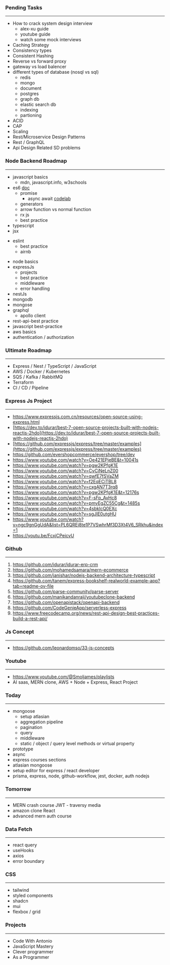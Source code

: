 ### Pending Tasks
---
* How to crack system design interview
	* alex-xu guide
	* youtube guide
	* watch some mock interviews
* Caching Strategy 
* Consistency types
* Consistent Hashing 
* Reverse vs forward proxy
* gateway vs load balencer
* different types of database (nosql vs sql)
	* redis
	* mongo
	* document
	* postgres
	* graph db 
	* elastic search db 
	* indexing 
	* partioning
* ACID
* CAP
* Scaling
* Rest/Microservice Design Patterns 
* Rest / GraphQL
* Api Design Related SD problems

### Node Backend Roadmap
---
- javascript basics 
	- mdn, javascript.info, w3schools
- es6 [doc](https://www.javascripttutorial.net/es6/)
	- promise 
		- async await [codelab](https://www.youtube.com/watch?v=OFpqvaJ3QYg)
	- generators
	- arrow function vs normal function
	- rx js
	- best practice
- typescript
- jsx
* eslint
	* best practice
	* airnb
- node basics
- expressJs
	- projects
	- best practice
	- middleware
	- error handling
- nestJs
- mongodb
- mongose
- graphql
	- apollo client
- rest-api-best practice 
- javascript best-practice
- aws basics
- authentication / authorization

### Ultimate Roadmap
---
* Express / Nest / TypeScript / JavaScript
* AWS / Docker / Kubernetes 
* SQS / Kafka / RabbitMQ
* Terraform 
* CI / CD / Pipeline

### Express Js Project 
---
* https://www.expressjs.com.cn/resources/open-source-using-express.html
* [https://dev.to/idurar/best-7-open-source-projects-built-with-nodejs-reactjs-2hdo](https://dev.to/idurar/best-7-open-source-projects-built-with-nodejs-reactjs-2hdo)
* [https://github.com/expressjs/express/tree/master/examples](https://github.com/expressjs/express/tree/master/examples)
* https://github.com/evershopcommerce/evershop/tree/dev
* https://www.youtube.com/watch?v=Oe421EPjeBE&t=10041s
* https://www.youtube.com/watch?v=pgw2KPfgK1E
* https://www.youtube.com/watch?v=CvCiNeLnZ00
* https://www.youtube.com/watch?v=qwfE7fSVaZM
* https://www.youtube.com/watch?v=f2EqECiTBL8
* https://www.youtube.com/watch?v=cxgAN7T3rq8
* https://www.youtube.com/watch?v=pgw2KPfgK1E&t=12176s
* https://www.youtube.com/watch?v=F-sFp_AvHc8
* https://www.youtube.com/watch?v=pmvEgZC55Cg&t=1485s
* https://www.youtube.com/watch?v=4sbklcQ0EXc
* https://www.youtube.com/watch?v=sgJlE0utgHU
* https://www.youtube.com/watch?v=ngc9gnGgUdA&list=PL6QREj8te1P7VSwhrMf3D3Xt4V6_SRkhu&index=1
* https://youtu.be/FcxjCPeicvU

### Github
---
1. https://github.com/idurar/idurar-erp-crm
2. https://github.com/mohamedsamara/mern-ecommerce
3. https://github.com/janishar/nodejs-backend-architecture-typescript
4. https://github.com/tanem/express-bookshelf-realworld-example-app?tab=readme-ov-file
5. https://github.com/parse-community/parse-server
6. https://github.com/manikandanraji/youtubeclone-backend
7. https://github.com/openapistack/openapi-backend
8. https://github.com/CodeGenieApp/serverless-express
9. https://www.freecodecamp.org/news/rest-api-design-best-practices-build-a-rest-api/

### Js Concept
---
- https://github.com/leonardomso/33-js-concepts

### Youtube
---
- https://www.youtube.com/@Smoljames/playlists
- AI saas, MERN clone, AWS + Node + Express, React Project


### Today
---
- mongoose
	- setup atlasian
	- aggregation pipeline
	- pagination
	- query
	- middleware 
	- static / object / query level methods or virtual property
- prototype 
- async
- express courses sections
- atlasian mongoose
- setup editor for express / react developer
- prisma, express, node, github-workflow, jest, docker, auth nodejs

### Tomorrow
---
- MERN crash course JWT - traversy media
- amazon clone React
- advanced mern auth course

### Data Fetch 
---
- react query 
- useHooks
- axios
- error boundary

### CSS
---
- tailwind
- styled components 
- shadcn
- mui
- flexbox / grid

### Projects
---
- Code With Antonio
- JavaScript Mastery
- Clever programmer
- As a Programmer

